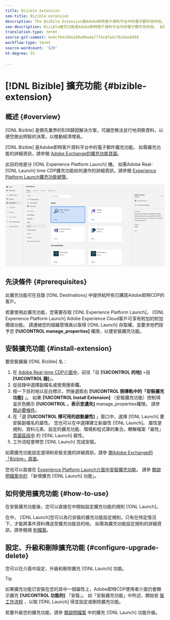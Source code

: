 ```yaml
---
title: Bizible extension
seo-title: Bizible extension
description: The Bizbile Extension是Adobe即時客戶資料平台中的電子郵件目的地。 如需擴充功能的詳細資訊，請參閱Adobe Exchange的擴充功能頁面。
seo-description: Bizible擴充功能是Adobe即時客戶資料平台中的電子郵件目的地。 如需擴充功能的詳細資訊，請參閱Adobe Exchange的擴充功能頁面。
translation-type: tm+mt
source-git-commit: be4cf64c89a189a09a4a7774c8fadc76c6ee8458
workflow-type: tm+mt
source-wordcount: '529'
ht-degree: 5%

---
```



# [!DNL Bizible] 擴充功能 {#bizible-extension}

## 概述 {#overview}

[!DNL Bizible] 是領先業界的B2B歸因解決方案，可讓您無法並行地洞察資料，以便您做出明智的決策，以推動經濟增長。

[!DNL Bizible] 是Adobe即時客戶資料平台中的電子郵件擴充功能。 如需擴充功能的詳細資訊，請參閱 [Adobe Exchange的擴充功能頁面](https://exchange.adobe.com/experiencecloud.details.101055.bizible-analytics.html)。

此目的地是分 [!DNL Experience Platform Launch] 機。 如需Adobe Real- [!DNL Launch] time CDP擴充功能如何運作的詳細資訊，請參閱 [Experience Platform Launch擴充功能總覽](/help/rtcdp/destinations/experience-platform-launch-extensions.md)。

![Bizible extension](assets/bizible-extension.png)

## 先決條件 {#prerequisites}

此擴充功能可在目錄 [!DNL Destinations] 中提供給所有已購買Adobe即時CDP的客戶。

若要使用此擴充功能，您需要存取 [!DNL Experience Platform Launch]。 [!DNL Experience Platform Launch] Adobe Experience Cloud客戶可享有附加的附加價值功能。 請連絡您的組織管理員以取得 [!DNL Launch] 存取權，並要求他們授予您 **[!UICONTROL manage_properties]** 權限，以便安裝擴充功能。

## 安裝擴充功能 {#install-extension}

要安裝擴展 [!DNL Bizible] 名：

1. 在 [Adobe Real-time CDP介面中](http://platform.adobe.com/)，前往「目 **[!UICONTROL 的地]** >目 **[!UICONTROL 錄]**」。
2. 從目錄中選擇副檔名或使用搜索欄。
3. 按一下目的地以反白標示，然後選取右 **[!UICONTROL 側導軌中的「安裝擴充功能]** 」。 如果 **[!UICONTROL Install Extension]** （安裝擴充功能）控制項呈灰色顯示 **[!UICONTROL ，表示您遺失]** manage_properties權限。 請參 [閱必要條件](#prerequisites)。
4. 在「選 **[!UICONTROL 擇可用的啟動屬性]** 」窗口中，選擇 [!DNL Launch] 要安裝副檔名的屬性。 您也可以在中選擇建立新屬性 [!DNL Launch]。 屬性是規則、資料元素、設定的擴充功能、環境和程式庫的集合。瞭解檔案「屬性」 [頁面區段中](https://docs.adobe.com/content/help/en/launch/using/reference/admin/companies-and-properties.html#properties-page) 的 [!DNL Launch] 屬性。
5. 工作流程會帶您 [!DNL Launch] 完成安裝。

如需擴充功能設定選項和安裝支援的詳細資訊，請參 [閱Adobe Exchange的「Bizible」頁面](https://exchange.adobe.com/experiencecloud.details.101055.bizible-analytics.html)。

您也可以直接在 [Experience Platform Launch介面中安裝擴充功能](https://launch.adobe.com/)。 請參 [閱說明檔案中的](https://docs.adobe.com/content/help/en/launch/using/reference/manage-resources/extensions/overview.html#add-a-new-extension) 「新增擴充 [!DNL Launch] 功能」。

## 如何使用擴充功能 {#how-to-use}

在安裝擴充功能後，您可以直接在中開始設定擴充功能的規則 [!DNL Launch]。

在中， [!DNL Launch]您可以為已安裝的擴充功能設定規則，只有在特定情況下，才能將事件資料傳送至擴充功能目的地。 如需為擴充功能設定規則的詳細資訊，請參閱規 [則檔案](https://docs.adobe.com/help/zh-Hant/launch/using/reference/manage-resources/rules.html)。

## 設定、升級和刪除擴充功能 {#configure-upgrade-delete}

您可以在介面中設定、升級和刪除擴充 [!DNL Launch] 功能。

>[!TIP]
>
>如果擴充功能已安裝在您的其中一個屬性上，Adobe即時CDP使用者介面仍會顯示擴充 **[!UICONTROL 功能的]** 「安裝」。 如「安裝擴充功能」中所述，開始安 [裝工作流程](#install-extension) ，以取 [!DNL Launch] 得並設定或刪除擴充功能。

若要升級您的擴充功能，請參 [閱說明檔案](https://docs.adobe.com/content/help/en/launch/using/reference/manage-resources/extensions/extension-upgrade.html) 中的擴充 [!DNL Launch] 功能升級。